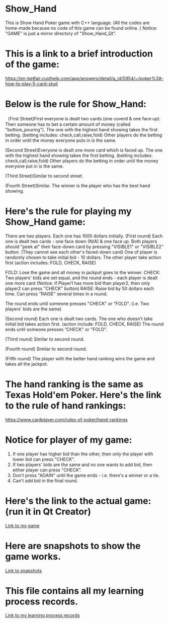 # Show_Hand
This is Show Hand Poker game with C++ language.
(All the codes are home-made because no code of this game can be found online. )
Notice: "GAME" is just a mirror directory of "Show_Hand_Qt".

# This is a link to a brief introduction of the game:
https://en-betfair.custhelp.com/app/answers/detail/a_id/5954/~/poker%3A-how-to-play-5-card-stud


# Below is the rule for Show_Hand:
（First Street)First everyone is dealt two cards (one coverd & one face up).
Then someone has to bet a certain amount of money (called "bottom_pouring").
The one with the highest hand showing takes the first betting. (betting includes: check,call,raise,fold)
Other players do the betting in order until the money everyone puts in is the same.

(Second Street)Everyone is dealt one more card which is faced up.
The one with the highest hand showing takes the first betting. (betting includes: check,call,raise,fold)
Other players do the betting in order until the money everyone put in is the same.

(Third Street)Similar to second street.

(Fourth Street)Similar. 
The winner is the player who has the best hand showing.

# Here's the rule for playing my Show_Hand game:
There are two players. Each one has 1000 dollars initially.
(First round) Each one is dealt two cards - one face down (N/A) & one face up. 
Both players should "peek at" their face-down card by pressing "VISIBLE1" or "VISIBLE2" button. (They cannot see each other's faced-down card)
One of player is randomly chosen to take initial bid - 10 dollars.
The other player take action first (action includes: FOLD, CHECK, RAISE)

FOLD: Lose the game and all money in jackpot goes to the winner.
CHECK: Two players' bids are set equal, and the round ends - each player is dealt one more card (Notice: if Player1 has more bid than player2, then only player2 can press "CHECK" button)
RAISE: Raise bid by 50 dollars each time. Can press "RAISE" several times in a round. 

The round ends until someone presses "CHECK" or “FOLD". (i.e. Two players' bids are the same)

(Second round) Each one is dealt two cards.
The one who doesn't take initial bid takes action first. (action include: FOLD, CHECK, RAISE)
The round ends until someone presses ”CHECK" or "FOLD".

(Third round) Similar to second round.

(Fourth round) Similar to second round.

(Fifth round) The player with the better hand ranking wins the game and takes all the jackpot.

# The hand ranking is the same as Texas Hold'em Poker. Here's the link to the rule of hand rankings:
https://www.cardplayer.com/rules-of-poker/hand-rankings

# Notice for player of my game:
1. If one player has higher bid than the other, then only the player with lower bid can press "CHECK".
2. If two players' bids are the same and no one wants to add bid, then either player can press "CHECK".
3. Don't press "AGAIN" until the game ends - i.e. there's a winner or a tie.
4. Can't add bid in the final round.




# Here's the link to the actual game: (run it in Qt Creator)
[Link to my game](./GAME/)

# Here are snapshots to show the game works.
[Link to snapshots](./Snapshots_of_the_game)

# This file contains all my learning process records.
[Link to my learning process records](./learner_log.md/)
